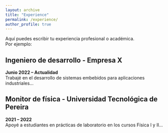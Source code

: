 ```yaml
---
layout: archive
title: "Experience"
permalink: /experience/
author_profile: true
---
```


Aquí puedes escribir tu experiencia profesional o académica.  
Por ejemplo:

## Ingeniero de desarrollo - Empresa X  
**Junio 2022 – Actualidad**  
Trabajé en el desarrollo de sistemas embebidos para aplicaciones industriales...

## Monitor de física - Universidad Tecnológica de Pereira  
**2021 – 2022**  
Apoyé a estudiantes en prácticas de laboratorio en los cursos Física I y II...

